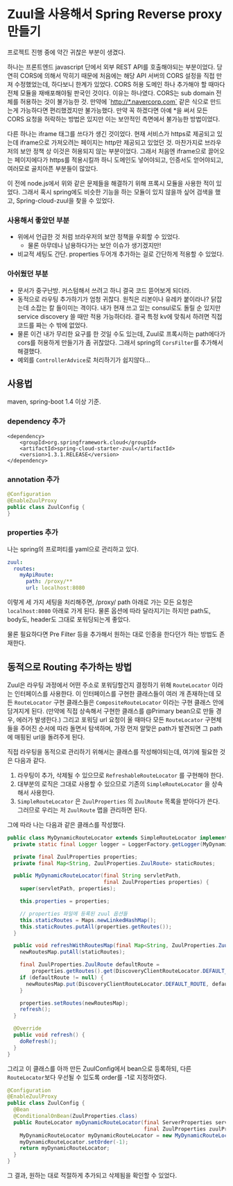 # Zuul을 사용해서 Spring Reverse proxy 만들기

프로젝트 진행 중에 약간 귀찮은 부분이 생겼다.

하나는 프론트엔드 javascript 단에서 외부 REST API를 호출해야되는 부분이었다. 당연히 CORS에 의해서 막히기 때문에 처음에는 해당 API 서버의 CORS 설정을 직접 만져 수정했었는데, 하다보니 한계가 있었다. CORS 허용 도메인 하나 추가해야 할 때마다 전체 모듈을 재배포해야될 판국인 것이다. 이유는 하나였다. CORS는 sub domain 전체를 허용하는 것이 불가능한 것. 만약에 \`[http://\*.navercorp.com\`](http://*.navercorp.com`) 같은 식으로 만드는게 가능하다면 편리했겠지만 불가능했다. 만약 꼭 하겠다면 아예 \*을 써서 모든 CORS 요청을 허락하는 방법은 있지만 이는 보안적인 측면에서 불가능한 방법이었다.

다른 하나는 iframe 태그를 쓰다가 생긴 것이었다. 현재 서비스가 https로 제공되고 있는데 iframe으로 가져오려는 페이지는 http만 제공되고 있었던 것. 마찬가지로 브라우저의 보안 정책 상 이것은 허용되지 않는 부분이었다. 그래서 처음엔 iframe으로 끌어오는 페이지에다가 https를 적용시킬까 하니 도메인도 넣어야되고, 인증서도 얻어야되고, 여러모로 골치아픈 부분들이 많았다.

이 전에 node.js에서 위와 같은 문제들을 해결하기 위해 프록시 모듈을 사용한 적이 있었다. 그래서 혹시 spring에도 비슷한 기능을 하는 모듈이 있지 않을까 싶어 검색을 했고, Spring-cloud-zuul을 찾을 수 있었다.

### 사용해서 좋았던 부분

* 위에서 언급한 것 처럼 브라우저의 보안 정책을 우회할 수 있었다.
  * 물론 아무데나 남용하다가는 보안 이슈가 생기겠지만!
* 비교적 세팅도 간단. properties 두어개 추가하는 걸로 간단하게 적용할 수 있었다.

### 아쉬웠던 부분

* 문서가 중구난방. 커스텀해서 쓰려고 하니 결국 코드 뜯어보게 되더라.
* 동적으로 라우팅 추가하기가 엄청 귀찮다. 원칙은 리본이나 유레카 붙이라나? 닭잡는데 소잡는 칼 들이미는 격이다. 내가 현재 쓰고 있는 consul로도 돌릴 순 있지만 service discovery 쓸 때만 적용 가능하더라. 결국 특정 kv에 맞춰서 하려면 직접 코드를 짜는 수 밖에 없었다.
* 물론 이건 내가 무리한 요구를 한 것일 수도 있는데, Zuul로 프록시하는 path에다가 cors를 허용하게 만들기가 좀 귀찮았다. 그래서 spring의 `CorsFilter`를 추가해서 해결했다.
* 예외를 `ControllerAdvice`로 처리하기가 쉽지않다...

## 사용법

maven, spring-boot 1.4 이상 기준.

### dependency 추가

```markup
<dependency>
    <groupId>org.springframework.cloud</groupId>
    <artifactId>spring-cloud-starter-zuul</artifactId>
    <version>1.3.1.RELEASE</version>
</dependency>
```

### annotation 추가

```java
@Configuration
@EnableZuulProxy
public class ZuulConfig {
}
```

### properties 추가

나는 spring의 프로퍼티를 yaml으로 관리하고 있다.

```yaml
zuul:
  routes:
    myApiRoute:
      path: /proxy/**
      url: localhost:8080
```

이렇게 세 가지 세팅을 처리해주면, /proxy/ path 아래로 가는 모든 요청은 `localhost:8080` 아래로 가게 된다. 물론 옵션에 따라 달라지기는 하지만 path도, body도, header도 그대로 포워딩되는게 좋았다.

물론 필요하다면 Pre Filter 등을 추가해서 원하는 대로 인증을 한다던가 하는 방법도 존재한다.

## 동적으로 Routing 추가하는 방법

Zuul은 라우팅 과정에서 어떤 주소로 포워딩할건지 결정하기 위해 `RouteLocator` 이라는 인터페이스를 사용한다. 이 인터페이스를 구현한 클래스들이 여러 개 존재하는데 모든 `RouteLocator` 구현 클래스들은 `CompositeRouteLocator` 이라는 구현 클래스 안에 담겨지게 된다. \(만약에 직접 상속해서 구현한 클래스를 @Primary bean으로 만들 경우, 에러가 발생한다.\) 그리고 포워딩 url 요청이 올 때마다 모든 `RouteLocator` 구현체들을 주어진 순서에 따라 돌면서 탐색하며, 가장 먼저 알맞은 path가 발견되면 그 path에 매핑된 url을 돌려주게 된다.

직접 라우팅을 동적으로 관리하기 위해서는 클래스를 작성해야되는데, 여기에 필요한 것은 다음과 같다.

1. 라우팅이 추가, 삭제될 수 있으므로 `RefreshableRouteLocator` 를 구현해야 한다.
2. 대부분의 로직은 그대로 사용할 수 있으므로 기존의 `SimpleRouteLocator` 을 상속해서 사용한다.
3. `SimpleRouteLocator` 은 `ZuulProperties` 의 `ZuulRoute` 목록을 받아다가 쓴다. 그러므로 우리는 저 `ZuulRoute` 맵을 관리하면 된다.

그에 따라 나는 다음과 같은 클래스를 작성했다.

```java
public class MyDynamicRouteLocator extends SimpleRouteLocator implements RefreshableRouteLocator {
  private static final Logger logger = LoggerFactory.getLogger(MyDynamicRouteLocator.class);

  private final ZuulProperties properties;
  private final Map<String, ZuulProperties.ZuulRoute> staticRoutes;

  public MyDynamicRouteLocator(final String servletPath,
                               final ZuulProperties properties) {
    super(servletPath, properties);

    this.properties = properties;

    // properties 파일에 등록된 zuul 옵션들
    this.staticRoutes = Maps.newLinkedHashMap();
    this.staticRoutes.putAll(properties.getRoutes());
  }

  public void refreshWithRoutesMap(final Map<String, ZuulProperties.ZuulRoute> newRoutesMap) {
    newRoutesMap.putAll(staticRoutes);

    final ZuulProperties.ZuulRoute defaultRoute =
        properties.getRoutes().get(DiscoveryClientRouteLocator.DEFAULT_ROUTE);
    if (defaultRoute != null) {
      newRoutesMap.put(DiscoveryClientRouteLocator.DEFAULT_ROUTE, defaultRoute);
    }

    properties.setRoutes(newRoutesMap);
    refresh();
  }

  @Override
  public void refresh() {
    doRefresh();
  }
}
```

그리고 이 클래스를 아까 만든 ZuulConfig에서 bean으로 등록하되, 다른 `RouteLocator`보다 우선될 수 있도록 order를 -1로 지정하였다.

```java
@Configuration
@EnableZuulProxy
public class ZuulConfig {
  @Bean
  @ConditionalOnBean(ZuulProperties.class)
  public RouteLocator myDynamicRouteLocator(final ServerProperties server,
                                            final ZuulProperties zuulProperties) {
    MyDynamicRouteLocator myDynamicRouteLocator = new MyDynamicRouteLocator(server.getServletPath(), zuulProperties);
    myDynamicRouteLocator.setOrder(-1);
    return myDynamicRouteLocator;
  }
}
```

그 결과, 원하는 대로 적절하게 추가되고 삭제됨을 확인할 수 있었다.

